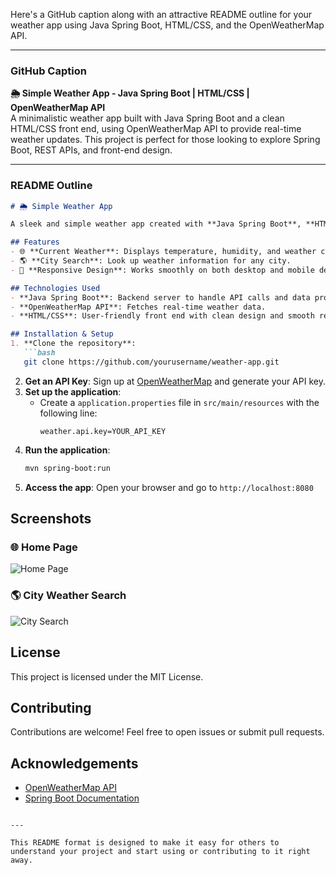 Here's a GitHub caption along with an attractive README outline for your weather app using Java Spring Boot, HTML/CSS, and the OpenWeatherMap API.

---

### GitHub Caption
**🌦️ Simple Weather App - Java Spring Boot | HTML/CSS | OpenWeatherMap API**  
A minimalistic weather app built with Java Spring Boot and a clean HTML/CSS front end, using OpenWeatherMap API to provide real-time weather updates. This project is perfect for those looking to explore Spring Boot, REST APIs, and front-end design.

---

### README Outline

```markdown
# 🌦️ Simple Weather App

A sleek and simple weather app created with **Java Spring Boot**, **HTML/CSS**, and the **OpenWeatherMap API**. Get real-time weather updates with a clean, responsive user interface.

## Features
- 🌐 **Current Weather**: Displays temperature, humidity, and weather conditions.
- 🌎 **City Search**: Look up weather information for any city.
- 📱 **Responsive Design**: Works smoothly on both desktop and mobile devices.

## Technologies Used
- **Java Spring Boot**: Backend server to handle API calls and data processing.
- **OpenWeatherMap API**: Fetches real-time weather data.
- **HTML/CSS**: User-friendly front end with clean design and smooth responsiveness.

## Installation & Setup
1. **Clone the repository**:
   ```bash
   git clone https://github.com/yourusername/weather-app.git
   ```
2. **Get an API Key**: Sign up at [OpenWeatherMap](https://openweathermap.org/) and generate your API key.
3. **Set up the application**:
   - Create a `application.properties` file in `src/main/resources` with the following line:
     ```properties
     weather.api.key=YOUR_API_KEY
     ```
4. **Run the application**:
   ```bash
   mvn spring-boot:run
   ```
5. **Access the app**:
   Open your browser and go to `http://localhost:8080`

## Screenshots

### 🌐 Home Page
![Home Page](ss11.PNG)

### 🌎 City Weather Search
![City Search](ss1.PNG)



## License
This project is licensed under the MIT License.

## Contributing
Contributions are welcome! Feel free to open issues or submit pull requests.

## Acknowledgements
- [OpenWeatherMap API](https://openweathermap.org/)
- [Spring Boot Documentation](https://spring.io/projects/spring-boot)
```

--- 

This README format is designed to make it easy for others to understand your project and start using or contributing to it right away.
